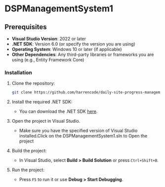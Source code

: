 # DSPManagementSystem1
 
## Prerequisites

- **Visual Studio Version**: 2022 or later
- **.NET SDK**: Version 6.0 (or specify the version you are using)
- **Operating System**: Windows 10 or later (if applicable)
- **Other Dependencies**: Any third-party libraries or frameworks you are using (e.g., Entity Framework Core)

### Installation

1. Clone the repository:
   ```bash
   git clone https://github.com/harrencode/daily-site-progress-management-system.git
   ```

2. Install the required .NET SDK:
   - You can download the .NET SDK [here](https://dotnet.microsoft.com/download).
   
3. Open the project in Visual Studio.
   - Make sure you have the specified version of Visual Studio installed.Click on the DSPManagementSystem1.sln to Open the project

4. Build the project:
   - In Visual Studio, select **Build > Build Solution** or press `Ctrl+Shift+B`.

5. Run the project:
   - Press `F5` to run it or use **Debug > Start Debugging**.
